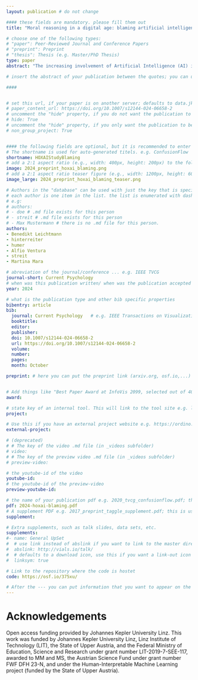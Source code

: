 ```yaml
---
layout: publication # do not change

#### these fields are mandatory. please fill them out
title: "Moral reasoning in a digital age: blaming artificial intelligence for incorrect high-risk decisions"

# choose one of the following types:
# "paper": Peer-Reviewed Journal and Conference Papers
# "preprint": Preprint
# "thesis": Thesis (e.g. Master/PhD Thesis)
type: paper
abstract: "The increasing involvement of Artificial Intelligence (AI) in moral decision situations raises the possibility of users attributing blame to AI-based systems for negative outcomes. In two experimental studies with a total of N = 911 participants, we explored the attribution of blame and underlying moral reasoning. Participants had to classify mushrooms in pictures as edible or poisonous with support of an AI-based app. Afterwards, participants read a fictitious scenario in which a misclassification due to an erroneous AI recommendation led to the poisoning of a person. In the first study, increased system transparency through explainable AI techniques reduced blaming of AI. A follow-up study showed that attribution of blame to each actor in the scenario depends on their perceived obligation and capacity to prevent such an event. Thus, blaming AI is indirectly associated with mind attribution and blaming oneself is associated with the capability to recognize a wrong classification. We discuss implications for future research on moral cognition in the context of human–AI interaction." 

# insert the abstract of your publication between the quotes; you can use html e.g. to make links (<a></a>) or generate bold (<b></b>) etc. text 

####


# set this url, if your paper is on another server; defaults to data.jku-vds-lab.at
# paper_content_url: https://doi.org/10.1007/s12144-024-06658-2
# uncomment the "hide" property, if you do not want the publication to be displayed on the website (usually you don't need this)
# hide: True
# uncomment the "hide" property, if you only want the publication to be displayed on your personal page (i.e. publications where you contributed, but does not have anything to do with the Vis Group e.g. Master Thesis,...)
# non_group_project: True


#### the following fields are optional, but it is recommended to enter as much information as possible
# The shortname is used for auto-generated titels. e.g. ConfusionFlow
shortname: HOXAIStudyBlaming
# add a 2:1 aspect ratio (e.g., width: 400px, height: 200px) to the folder /assets/images/papers/ e.g. 2020_tvcg_confusionflow.png
image: 2024_preprint_hoxai_blaming.png
# add a 2:1 aspect ratio teaser figure (e.g., width: 1200px, height: 600px) to the folder /assets/images/papers/ e.g. 2020_tvcg_confusionflow_teaser.png
image_large: 2024_preprint_hoxai_blaming_teaser.png

# Authors in the "database" can be used with just the key that is specified in the corresponding .md file (usually it is the lastname in lower case e.g. doe). Authors that do not have an individual page here should be stated with their full name (e.g. John Doe)
# each author is one item in the list. the list is enumerated with dashes ("-")
# e.g:
# authors:
# - doe # .md file exists for this person
# - streit # .md file exists for this person
# - Max Mustermann # there is no .md file for this person.
authors:
- Benedikt Leichtmann
- hinterreiter
- humer
- Alfio Ventura
- streit
- Martina Mara

# abreviation of the journal/conference ... e.g. IEEE TVCG
journal-short: Current Psychology
# when was this publication written/ when was the publication accepted (e.g. 2020)
year: 2024

# what is the publication type and other bib specific properties
bibentry: article
bib:
  journal: Current Psychology	# e.g. IEEE Transactions on Visualization and Computer Graphics (to appear)
  booktitle:
  editor:
  publisher:
  doi: 10.1007/s12144-024-06658-2
  url: https://doi.org/10.1007/s12144-024-06658-2
  volume: 
  number: 
  pages: 
  month: October

preprint: # here you can put the preprint link (arxiv.org, osf.io,...) e.g. https://arxiv.org/abs/1910.00969


# Add things like "Best Paper Award at InfoVis 2099, selected out of 4000 submissions"
award:

# state key of an internal tool. This will link to the tool site e.g. lineup (usually not needed)
project: 

# Use this if you have an external project website e.g. https://ordino.caleydoapp.org/
external-project:

# (deprecated)
# # The key of the video .md file (in _videos subfolder)
# video: 
# # The key of the preview video .md file (in _videos subfolder)
# preview-video:

# the youtube-id of the video
youtube-id: 
# the youtube-id of the preview-video
preview-youtube-id: 

# the name of your publication pdf e.g. 2020_tvcg_confusionflow.pdf; this is usually uploaded to the caleydo aws server
pdf: 2024-hoxai-blaming.pdf
# A supplement PDF e.g. 2017_preprint_taggle_supplement.pdf; this is usually uploaded to the caleydo aws server
supplement: 

# Extra supplements, such as talk slides, data sets, etc.
supplements:
#- name: General UpSet
#  # use link instead of abslink if you want to link to the master directory
#  abslink: http://vials.io/talk/
#  # defaults to a download icon, use this if you want a link-out icon
#  linksym: true

# Link to the repository where the code is hostet
code: https://osf.io/375xu/

# After the --- you can put information that you want to appear on the website using markdown formatting or HTML. A good example are acknowledgements, extra references, an erratum, etc.
---
```


# Acknowledgements

Open access funding provided by Johannes Kepler University Linz. This work was funded by Johannes Kepler University Linz, Linz Institute of Technology (LIT), the State of Upper Austria, and the Federal Ministry of Education, Science and Research under grant number LIT-2019-7-SEE-117, awarded to MM and MS, the Austrian Science Fund under grant number FWF DFH 23-N, and under the Human-Interpretable Machine Learning project (funded by the State of Upper Austria).
